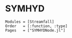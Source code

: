 # SYMHYD

```@autodocs
Modules = [Streamfall]
Order   = [:function, :type]
Pages   = ["SYMHYDNode.jl"]
```
